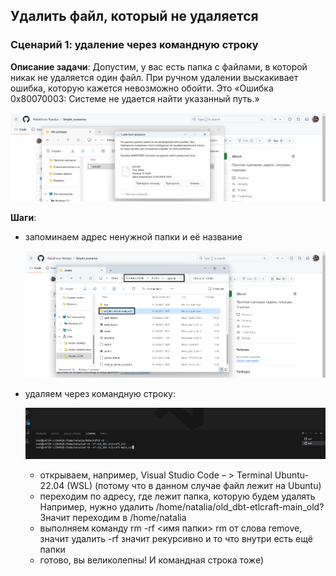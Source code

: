 ## Удалить файл, который не удаляется
### Сценарий 1: удаление через командную строку
**Описание задачи**: Допустим, у вас есть папка с файлами, в которой никак не удаляется один файл. При ручном удалении выскакивает ошибка, которую кажется невозможно обойти. Это «Ошибка 0x80070003: Системе не удается найти указанный путь.»

![cover](https://github.com/Malakhova-Natalya/Simple_scenarios/blob/main/remove_file/02.png)


**Шаги**:
  - запоминаем адрес ненужной папки и её название
   
    ![cover](https://github.com/Malakhova-Natalya/Simple_scenarios/blob/main/remove_file/01.png)
  - удаляем через командную строку:
   
    ![cover](https://github.com/Malakhova-Natalya/Simple_scenarios/blob/main/remove_file/03.png)
    - открываем, например,  Visual Studio Code – > Terminal Ubuntu-22.04 (WSL)
      (потому что в данном случае файл лежит на Ubuntu)
    - переходим по адресу, где лежит папка, которую будем удалять
         Например, нужно удалить /home/natalia/old_dbt-etlcraft-main_old?
         Значит переходим в /home/natalia
    - выполняем команду rm -rf <имя папки>
         rm от слова remove, значит удалить
         -rf значит рекурсивно и то что внутри есть ещё папки
    - готово, вы великолепны! И командная строка тоже)
     
